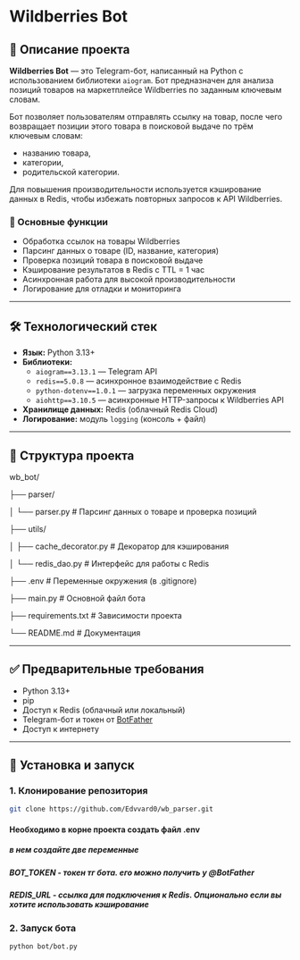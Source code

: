# Wildberries Bot

## 📌 Описание проекта

**Wildberries Bot** — это Telegram-бот, написанный на Python с использованием библиотеки `aiogram`. Бот предназначен для анализа позиций товаров на маркетплейсе Wildberries по заданным ключевым словам.

Бот позволяет пользователям отправлять ссылку на товар, после чего возвращает позиции этого товара в поисковой выдаче по трём ключевым словам:
- названию товара,
- категории,
- родительской категории.

Для повышения производительности используется кэширование данных в Redis, чтобы избежать повторных запросов к API Wildberries.

### 🔧 Основные функции

- Обработка ссылок на товары Wildberries
- Парсинг данных о товаре (ID, название, категория)
- Проверка позиций товара в поисковой выдаче
- Кэширование результатов в Redis с TTL = 1 час
- Асинхронная работа для высокой производительности
- Логирование для отладки и мониторинга

---

## 🛠️ Технологический стек

- **Язык:** Python 3.13+
- **Библиотеки:**
  - `aiogram==3.13.1` — Telegram API
  - `redis==5.0.8` — асинхронное взаимодействие с Redis
  - `python-dotenv==1.0.1` — загрузка переменных окружения
  - `aiohttp==3.10.5` — асинхронные HTTP-запросы к Wildberries API
- **Хранилище данных:** Redis (облачный Redis Cloud)
- **Логирование:** модуль `logging` (консоль + файл)

---

## 📁 Структура проекта

wb_bot/

├── parser/

│ └── parser.py # Парсинг данных о товаре и проверка позиций

├── utils/

│ ├── cache_decorator.py # Декоратор для кэширования

│ └── redis_dao.py # Интерфейс для работы с Redis

├── .env # Переменные окружения (в .gitignore)

├── main.py # Основной файл бота

├── requirements.txt # Зависимости проекта

└── README.md # Документация

---

## ✅ Предварительные требования

- Python 3.13+
- pip
- Доступ к Redis (облачный или локальный)
- Telegram-бот и токен от [BotFather](https://t.me/BotFather)
- Доступ к интернету

---

## 🚀 Установка и запуск

### 1. Клонирование репозитория

```bash
git clone https://github.com/Edvvard0/wb_parser.git
```
#### Необходимо в корне проекта создать файл .env
##### в нем создайте две переменные 
##### BOT_TOKEN - токен тг бота. его можно получить у @BotFather
##### REDIS_URL - ссылка для подключения к Redis. Опционально если вы хотите использовать кэширование
### 2. Запуск бота
```bash
python bot/bot.py
```